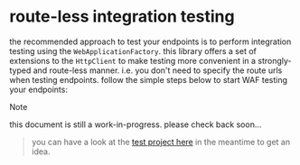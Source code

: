 # route-less integration testing

the recommended approach to test your endpoints is to perform integration testing using the `WebApplicationFactory`. 
this library offers a set of extensions to the `HttpClient` to make testing more convenient in a strongly-typed and route-less manner. 
i.e. you don't need to specify the route urls when testing endpoints. follow the simple steps below to start WAF testing your endpoints:

> [!NOTE]
> this document is still a work-in-progress.
> please check back soon...

> you can have a look at the [test project here](https://github.com/dj-nitehawk/FastEndpoints/tree/main/Test) in the meantime to get an idea.